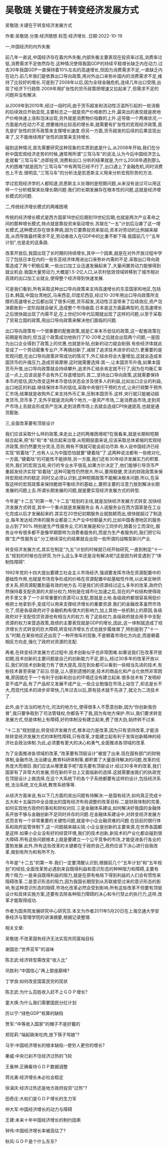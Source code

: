 # 吴敬琏  关键在于转变经济发展方式    
    
吴敬琏:关键在于转变经济发展方式    
作者:吴敬琏.分类:经济随想.标签:经济增长 .日期:2022-10-19    
一,中国经济的内外失衡    
前几年一直说,中国经济存在着内外失衡,内部失衡主要表现在投资率过高,消费率过低,消费需求不足依然存在.这种情况使得我国GDP的持续平稳增长缺乏内在动力.过去30年我国GDP一直保持着10%左右的高速增长,但因为消费需求不足,一直缺乏内在动力.前几年我们是依靠出口导向政策,用对外出口来弥补国内的消费需求不足,维持了比较好的增长.可是到了2008年以后,因为全球金融危机,连续几年出口受限,出现了经济下行趋势.2009年用扩张性的货币政策把增速又拉起来了,但需求不足的问题并没有解决.    
从2009年到2010年,经过一段时间,由于货币超发和流动性泛滥所引起的一些消极的后续效应开始显现,主要标志之一就是资产价格剧烈上升,最突出的表现就是房地产价格快速上涨和泡沫出现,另外就是消费物价指数的上升.这导致一个两难状况,一方面是内在动力不足,想要维持比较高的增长率,就需要有扩张性的宏观经济政策,首先是扩张性的货币政策来支撑增长速度.但另一方面,货币超发的后续的后果显现出来了,又不能继续用扩张性的政策来支持增长.    
碰到这种情况,首先需要研究这种现象的实质到底是什么.从2008年开始,我们在分析中国宏观经济走势的时候,通常用所谓“三驾马车"的说法,认为今后中国经济怎么走就看“三驾马车",亦即投资,消费和出口.分析的结果就是,为什么2008年遇到那么大的困难?就是因为“三驾马车"中有两驾已经不行了,出口遇上了金融危机,同时消费也上不去.很明显,“三驾马车"的分析法是凯恩斯主义用来分析宏观形势的方法.    
学过宏观经济学的人都知道,凯恩斯主义处理的是短期问题,从来没有说过可以用这样一个分析框架来处理长期问题.我们的长期发展存在根本性的问题,这就是经济增长模式的问题.    
二,传统经济增长模式的两难困境    
传统的经济增长模式是西方国家18世纪后期到19世纪后期,也就是两次产业革命之间的那种增长模式,特点就是靠投资来驱动增长.苏联在“一五"计划后沿袭了这一增长模式,这种模式存在很多弊病,因为它要靠投资来驱动,资本对劳动的比例越来越高,从而导致最终需求不足,劳动者收入在GDP中的比重不断下降.我国前几个“五年计划",也是走的这条路.    
改革开放后,我国出现了长时期的持续增长,其中一个因素,就是在对外开放过程中学习了包括日本在内的一些东亚经济体用进出口来弥补内需的不足.采取出口导向政策造成了两个积极后果,一些出口加工业迅速发展起来了,大量闲置劳动力能够得到就业机会.我国大量劳动力,大概是1.5-2亿人口,从农村低效领域转移到了城市相对高效的出口加工业就业,使得整个经济得到快速发展.    
可是我们看到,所有采取这种出口导向政策来支持高速增长的东亚国家和地区,包括日本,韩国,中国台湾地区,马来西亚,印度尼西亚,经过10-20年用出口导向政策所支撑的高速增长之后都出现了很多问题,货币超发,流动性泛滥带来了后续效应,资产泡沫膨胀到一定阶段就会破灭,造成整个市场崩盘.日本是这方面最典型的,在高速增长之后很快就出现了内需不足,在上世纪50年代后期就出现了这样的问题,以至于采取了贸易立国的政策,用出口导向政策来解决他们面临的问题.    
出口导向政策有一个很重要的配套政策,就是汇率本币低估的政策,这一配套政策在前期是有效的,但当这个政策成功地执行了10-20年之后就会出现两个问题,一是因为出口企业得到了政策上的优惠,也就是补贴,创新的动力就会削弱.有些经济体就此变成了一个劳动密集专业户,不再搞创新了,减弱了追求技术进步的动力.更重要的是宏观问题,在出口导向政策非常成功的情况下,外汇结余将会大量增加,这就会造成本国货币的升值压力,造成贸易摩擦.这时就需要选择:其一,让本国货币升值,如果本国货币升值,出口导向政策就会持续攀升,追求外汇结余肯定就不行了,因为在均衡汇率这一点上,应该说是不会有外汇存底增加的.其二,坚持出口导向政策,这就需要保持本币的低估,因为改变这种本币低估状态会涉及很多人的利益,比如出口企业的利益,出口地区的利益.继续保持本币的低估,采取中央银行干预的方式,让央行频繁干预外汇市场,结果就是收购外汇来支持外币汇率,压制本国货币.这样,央行就只能被动超发货币,货币多了,无外乎就是流向两个地方,一是资产市场,二是消费品市场,走到资产市场上去就会形成资产泡沫,走到消费市场上去就会造成CPI快速提高,也就是通货膨胀.    
三,全面改革要有顶层设计    
我们应该采取什么样的政策,来走出上述的两难困境呢?在我看来,就是长期和短期结合起来,把“标"和“本"结合起来治理.从短期层面来说,应该采取总体紧缩的宏观经济政策,但仍然要充分灵活,否则,稍有不慎就可能会前功尽弃.有人说中国经济已经实现“软着陆"了,也有人认为中国恐怕就要“硬着陆"了.这两种说法都有一些绝对化,一方面,“硬着陆"的可能性不能排除,另一方面,我们还有30年经济发展实力的积累.另外,我们的宏观当局,央行的专业水平很高,如果方针决定了,他们能够引导货币严重超发经济实现“软着陆",这种可能性仍然很大.所以,要用稳健,灵活的财政政策来保持宏观经济的稳定.同时又必须认识到,这种短期政策不能解决根本问题.所以,在采取这样的宏观政策来保持脆弱平衡经济的基础上,要把主要的注意力放到解决长期发展的问题上去.所谓长期发展的问题,就是要实现经济发展方式的转型.    
今年是“十二五"的第一年,“十二五"规划的主线,就是加快经济发展方式转变.加快经济发展方式转变,其中一个重点就是发展服务业.有人说服务业在西方国家是在工业化完成以后才发展起来的.其实在20世纪初期服务业就脱颖而出,很快就超过了制造业,每年发达经济体的服务业都是三大产业中份额最大的,比如中国香港地区的服务业占到了90%.特别是生产性服务业,它的发展是和分工同步的,随着分工而深化,服务业中有很多都不是像早期那样为消费者服务的,而是为生产者服务的,我们把它叫做“生产性服务业".分工继续深化的结果就会出现一些所谓的战略型新兴产业.    
转变经济发展方式,其实在制定“九五"计划的时候就已经开始研究,一直到制定“十一五"规划的时候也在研究.为什么这么多年还是没有解决呢?这是因为转变遇到了“体制性障碍".    
1992年党的十四大提出要建立社会主义市场经济,强调要发挥市场在资源配置中的基础性作用,也就是市场竞争形成的价格在资源配置中起基础性作用,以此来反映供求关系,把资源配置到最有效的地方去.可是我们的资源经过这么多年的改革,政府仍然保持着支配资源的大部分权力,特别是在城市化加速之后,现在的产权结构使得政府手里又多了一个非常重要的资源可以支配,那就是土地.各级政府都很容易用低价格把土地拿到手,变成可以用来支撑经济增长的重要资源.我们的金融改革虽然市场化了,但是各级政府对于金融机构有很大的影响力,加上其他一些机制上的原因,各级政府对于支配信贷资源也有相当大的权力.有了这些权力,各级政府就会用手中支配资源的权力来营造政策,政绩的主要表现就是GDP的增长,因此,这一体制就造成了经济增长方式转变的巨大障碍,转变经济增长方式也就步履维艰了,特别是到了“十一五"时期,在某些地区还出现了一种开倒车的现象,不是朝着市场化方向走,而是朝着相反方向走,强化了政府对资源的支配.    
再者,在转变经济发展方式过程中,技术创新似乎也非常困难.如果说我们在改革开放初期,技术创新的主要问题是自己的创新能力不足,那么,经过30多年的改革开放以后,我们的技术创新能力有了很大提高,现在到处都可以看到一些相当先进的技术,有些技术甚至突破了前沿.但是,让人感到遗憾的是,技术的商品化和产业化依然非常困难,原因就在于一个有利于创新和创业的环境还没有建立起来.很多技术有了发明却变不成产品,有了产品却又发展不成产业,一些企业勉强在市场上站住了,却总是长不大,而现代技术的进步非常快,几年过去以后,原有技术就不先进了,就沦为二流技术了.    
此外,由于法治的地方化,司法的地方化,使得很多人不愿意创新,因为“你创新我仿冒",我只要争取到了司法管辖权,你都告不了我,因为有地方保护.所以,我们要求转变发展方式,但是体制上有障碍,好的体制没有建立起来,费了很大劲,始终转不过来.    
“十二五"规划提出,转变经济发展方式,根本动力是改革,因为只有坚持改革,才能消除转变经济发展方式的体制性障碍,只有改革,才能建立起有利于发挥创新精神的经济社会政治体制.为此,必须要有更大的决心和勇气,全面推进各领域的改革.    
为了全面推进各领域的改革,“改革要有顶层设计"被提了出来.现在国有部门的财税体制,金融市场,法治建设,教育科研体制等,都积累了大量亟待解决的问题,改革的任务庞大而艰巨.我们应该从哪里着手呢?首先要有顶层设计.经过30多年的改革,我们国家有了非常大的发展,但在新的平台上又面临新的选择.这就需要由我们的执政党在顶层设计上做选择,在这个大系统下的各个子系统都要有这样的设计,包括经济系统,法治系统,文化系统,教育系统等等.    
从经济方面来说,有以下几方面的突出问题有待解决:一是国有经济,如何真正完成十五大和十五届四中全会提出的国有经济布局调整的改革目标.二是财政体制的完善,如何实现地方政府的事权和财权对应.三是金融体系建设,如何解决好我国的金融体系开放不够与金融创新不足同时并存的问题.在金融体系建设中,对转变经济发展方式而言有一个非常重要的关键性问题,就是中小企业融资难的问题.在目前的银行体系和政府监管体制下,这一问题越来越尖锐.小企业是创新的主要来源,在世界各国都是这样.如果小企业没有好的经营环境,我们的技术创新,新技术的产业化都会碰到很大障碍.所有这些问题根本上就是要建立一个公平竞争的市场,才能促进各行各业的蓬勃发展.此外,所有这些改革的关键都在于政府自己,政府应该下决心进行自我改革,做到有所为和有所不为.    
今年是“十二五"的第一年.我们一定要清醒认识到,根据前几个“五年计划"和“五年规划"的经验,全面改革势必遇到来自既得利益和意识形态的种种阻力和障碍,主要有两个阻力:一是来自既得利益的阻力,就是在原有格局下得到利益的人们会有惯性来阻碍改革.二是意识形态的阻力,因为我国长期受到从苏联接受过来的意识形态的影响,有这种意识形态的阻碍,市场化改革必然会受到影响.所有这些改革不但要有顶层设计和具体实施方案,还要有去除各种阻力障碍的决心和令行禁止的执行力,这样,改革才能取得成功.    
作者为国务院发展研究中心研究员.本文为作者2011年5月20日在上海交通大学安泰经济与管理学院的讲演摘要,根据记录整理.    
    
相关文章:    
吴敬琏:不改革国有经济无法实现共同富裕目标    
谢国忠:“世界亚军"的滋味    
陈志武:经济转型需改变“收入比"    
巩胜利:“中国信心"再上那座巅峰?    
丁学良:如何改变国富民穷的现状    
陈志武:为什么百姓收入赶不上ＧＤＰ增长?    
童大焕:为什么我们需要国民分红计划    
厉以宁:“绿色GDP"核算的缺陷    
贺军:“中等收入国家"的帽子不是好戴的    
郑现莉:“端起碗来吃肉,放下筷子骂娘"?    
马宇:中国经济增长的根本缺陷--使穷人更穷的增长?    
秦威:中央已刹不住经济过热的飞轮    
王垂林:正确看待ＧＤＰ数据调整    
蒋兆勇:经济增长未必社会稳定    
徐滇庆:经济过热还是地方政府投资“过热"?    
田奇庄:大权们是ＧＤＰ增长的生力军    
仲大军:中国经济增长的动力与障碍    
王建:未来十年中国经济增长的制约因素    
钟伟:中国经济增长率被高估了?    
秋风:ＧＤＰ是个什么东东?